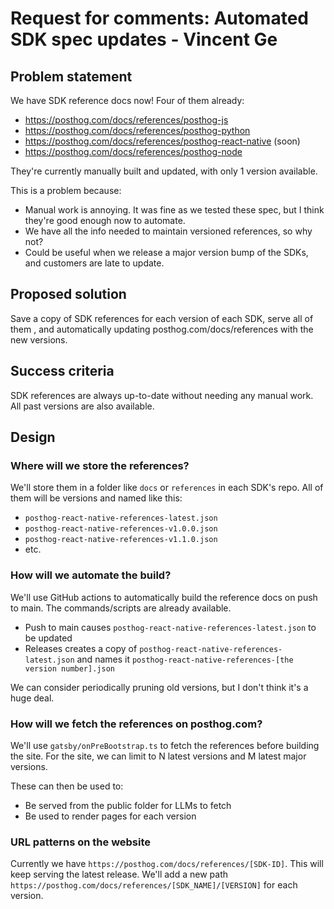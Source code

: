 # Request for comments: Automated SDK spec updates - Vincent Ge

## Problem statement

We have SDK reference docs now! Four of them already:
- https://posthog.com/docs/references/posthog-js
- https://posthog.com/docs/references/posthog-python
- https://posthog.com/docs/references/posthog-react-native (soon)
- https://posthog.com/docs/references/posthog-node

They're currently manually built and updated, with only 1 version available.

This is a problem because:
- Manual work is annoying. It was fine as we tested these spec, but I think they're good enough now to automate.
- We have all the info needed to maintain versioned references, so why not?
- Could be useful when we release a major version bump of the SDKs, and customers are late to update.

## Proposed solution

Save a copy of SDK references for each version of each SDK, serve all of them , and automatically updating posthog.com/docs/references with the new versions.

## Success criteria

SDK references are always up-to-date without needing any manual work. All past versions are also available.

## Design 

### Where will we store the references?

We'll store them in a folder like `docs` or `references` in each SDK's repo. All of them will be versions and named like this:

- `posthog-react-native-references-latest.json`
- `posthog-react-native-references-v1.0.0.json`
- `posthog-react-native-references-v1.1.0.json`
- etc.

### How will we automate the build?

We'll use GitHub actions to automatically build the reference docs on push to main. The commands/scripts are already available.

- Push to main causes `posthog-react-native-references-latest.json` to be updated
- Releases creates a copy of `posthog-react-native-references-latest.json` and names it `posthog-react-native-references-[the version number].json`

We can consider periodically pruning old versions, but I don't think it's a huge deal.

### How will we fetch the references on posthog.com?

We'll use `gatsby/onPreBootstrap.ts` to fetch the references before building the site. For the site, we can limit to N latest versions and M latest major versions.

These can then be used to:
- Be served from the public folder for LLMs to fetch
- Be used to render pages for each version

### URL patterns on the website

Currently we have `https://posthog.com/docs/references/[SDK-ID]`. This will keep serving the latest release. We'll add a new path `https://posthog.com/docs/references/[SDK_NAME]/[VERSION]` for each version.